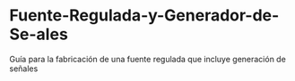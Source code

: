 # Fuente-Regulada-y-Generador-de-Se-ales
Guía para la fabricación de una fuente regulada que incluye generación de señales

